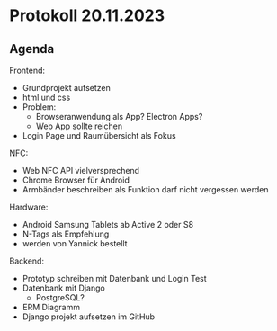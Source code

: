 # Protokoll 20.11.2023

## Agenda

Frontend:
- Grundprojekt aufsetzen
- html und css
- Problem: 
	- Browseranwendung als App? Electron Apps? 
	- Web App sollte reichen
- Login Page und Raumübersicht als Fokus

NFC:
- Web NFC API vielversprechend
- Chrome Browser für Android
- Armbänder beschreiben als Funktion darf nicht vergessen werden

Hardware:
- Android Samsung Tablets ab Active 2 oder S8
- N-Tags als Empfehlung
- werden von Yannick bestellt

Backend:
- Prototyp schreiben mit Datenbank und Login Test
- Datenbank mit Django
	- PostgreSQL?
- ERM Diagramm
- Django projekt aufsetzen im GitHub